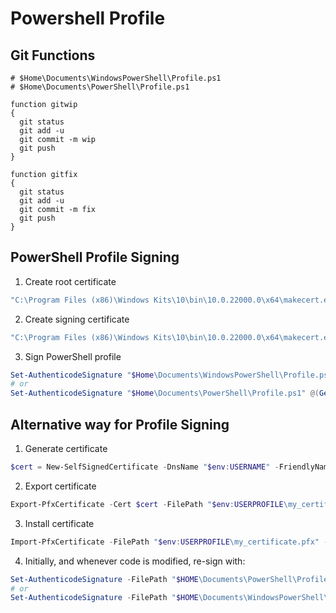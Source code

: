 # Powershell Profile 

## Git Functions

```powerhsell
# $Home\Documents\WindowsPowerShell\Profile.ps1
# $Home\Documents\PowerShell\Profile.ps1

function gitwip
{
  git status
  git add -u
  git commit -m wip
  git push
}

function gitfix
{
  git status
  git add -u
  git commit -m fix
  git push
}

```

## PowerShell Profile Signing

1. Create root certificate

```powershell
"C:\Program Files (x86)\Windows Kits\10\bin\10.0.22000.0\x64\makecert.exe" -n "CN=PowerShell Local Certificate Root" -a sha256 -eku 1.3.6.1.5.5.7.3.3 -r -sv root.pvk root.cer -ss Root -sr localMachine
```

2. Create signing certificate

```powershell
"C:\Program Files (x86)\Windows Kits\10\bin\10.0.22000.0\x64\makecert.exe" -pe -n "CN=PowerShell User" -ss MY -a sha256 -eku 1.3.6.1.5.5.7.3.3 -iv root.pvk -ic root.cer
```

3. Sign PowerShell profile

```powershell
Set-AuthenticodeSignature "$Home\Documents\WindowsPowerShell\Profile.ps1" @(Get-ChildItem cert:\CurrentUser\My -codesign)[0]
# or
Set-AuthenticodeSignature "$Home\Documents\PowerShell\Profile.ps1" @(Get-ChildItem cert:\CurrentUser\My -codesign)[0]
```

## Alternative way for Profile Signing

1. Generate certificate

```powershell
$cert = New-SelfSignedCertificate -DnsName "$env:USERNAME" -FriendlyName "MyCodeSigningCertificate" -CertStoreLocation "cert:\CurrentUser\My" -Type CodeSigningCert -NotAfter (Get-Date).AddYears(10)
```

2. Export certificate

```powershell
Export-PfxCertificate -Cert $cert -FilePath "$env:USERPROFILE\my_certificate.pfx" -Password (ConvertTo-SecureString -String "YourPassword" -Force -AsPlainText)
```

3. Install certificate

```powershell
Import-PfxCertificate -FilePath "$env:USERPROFILE\my_certificate.pfx" -CertStoreLocation Cert:\CurrentUser\Root -Password (ConvertTo-SecureString -String "YourPassword" -Force -AsPlainText)
```

4. Initially, and whenever code is modified, re-sign with:

```powershell
Set-AuthenticodeSignature -FilePath "$HOME\Documents\PowerShell\Profile.ps1" (Get-ChildItem Cert:\CurrentUser\My\<your-certificate-ID>)
# or
Set-AuthenticodeSignature -FilePath "$HOME\Documents\WindowsPowerShell\Profile.ps1" (Get-ChildItem Cert:\CurrentUser\My\<your-certificate-ID>)
```
